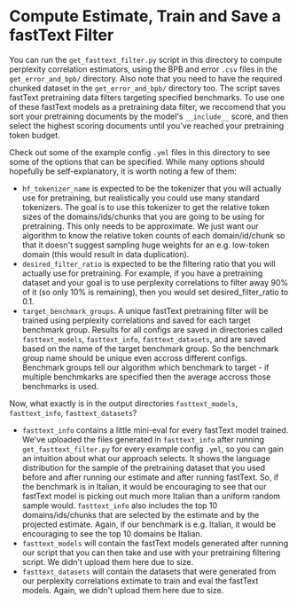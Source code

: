 # Compute Estimate, Train and Save a fastText Filter

You can run the `get_fasttext_filter.py` script in this directory to compute perplexity
correlation estimators, using the BPB and error `.csv` files in the `get_error_and_bpb/` directory.
Also note that you need to have the required chunked dataset in the `get_error_and_bpb/` directory too.
The script saves fastText pretraining data filters targeting specified benchmarks. To use one of these
fastText models as a pretraining data filter, we reccomend that you sort your pretraining documents by the
model's `__include__` score, and then select the highest scoring documents until you've reached your
pretraining token budget.

Check out some of the example config `.yml` files in this directory to see some of the options that
can be specified. While many options should hopefully be self-explanatory, it is worth noting a few
of them:

* `hf_tokenizer_name` is expected to be the tokenizer that you will actually use for pretraining, but realistically you could use many standard tokenizers. The goal is to use this tokenizer to get the relative token sizes of the domains/ids/chunks that you are going to be using for pretraining. This only needs to be approximate. We just want our algorithm to know the relative token counts of each domain/id/chunk so that it doesn't suggest sampling huge weights for an e.g. low-token domain (this would result in data duplication).
* `desired_filter_ratio` is expected to be the filtering ratio that you will actually use for pretraining. For example, if you have a pretraining dataset and your goal is to use perplexity correlations to filter away 90% of it (so only 10% is remaining), then you would set desired_filter_ratio to 0.1.
* `target_benchmark_groups`. A unique fastText pretraining filter will be trained using perplexity correlations and saved for each target benchmark group. Results for all configs are saved in directories called `fasttext_models`, `fasttext_info`, `fasttext_datasets`, and are saved based on the name of the target benchmark group. So the benchmark group name should be unique even accross different configs. Benchmark groups tell our algorithm which benchmark to target - if multiple benchmkarks are specified then the average accross those benchmarks is used.

Now, what exactly is in the output directories `fasttext_models`, `fasttext_info`, `fasttext_datasets`?

* `fasttext_info` contains a little mini-eval for every fastText model trained. We've uploaded the files generated in `fasttext_info` after running `get_fasttext_filter.py` for every example config `.yml`, so you can gain an intuition about what our approach selects. It shows the language distribution for the sample of the pretraining dataset that you used before and after running our estimate and after running fastText. So, if the benchmark is in Italian, it would be encouraging to see that our fastText model is picking out much more Italian than a uniform random sample would. `fasttext_info` also includes the top 10 domains/ids/chunks that are selected by the estimate and by the projected estimate. Again, if our benchmark is e.g. Italian, it would be encouraging to see the top 10 domains be Italian.
* `fasttext_models` will contain the fastText models generated after running our script that you can then take and use with your pretraining filtering script. We didn't upload them here due to size.
* `fasttext_datasets` will contain the datasets that were generated from our perplexity correlations extimate to train and eval the fastText models. Again, we didn't upload them here due to size.
